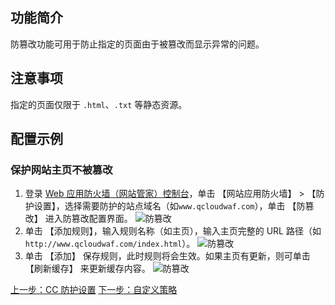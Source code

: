 ## 功能简介
防篡改功能可用于防止指定的页面由于被篡改而显示异常的问题。
## 注意事项 
指定的页面仅限于 `.html`、`.txt` 等静态资源。
## 配置示例 
### 保护网站主页不被篡改
1. 登录 [Web 应用防火墙（网站管家）控制台](https://console.cloud.tencent.com/guanjia)，单击 【网站应用防火墙】 > 【防护设置】，选择需要防护的站点域名（如`www.qcloudwaf.com`），单击 【防篡改】 进入防篡改配置界面。
 ![防篡改](https://mc.qcloudimg.com/static/img/c9106a237b587095888e7fcbe122925f/fangcuangai_01.png)
2. 单击 【添加规则】，输入规则名称（如主页），输入主页完整的 URL 路径（如`http://www.qcloudwaf.com/index.html`）。
 ![防篡改](https://mc.qcloudimg.com/static/img/68308add45699fe70de824009d582495/fangcuangai_02.png)
3. 单击 【添加】 保存规则，此时规则将会生效。如果主页有更新，则可单击 【刷新缓存】 来更新缓存内容。
 ![防篡改](https://mc.qcloudimg.com/static/img/2d06fd9d70dc242cb9e047bf31b86fd2/fangcuangai_03.png)

[上一步：CC 防护设置](/document/product/627/11709)
[下一步：自定义策略](/document/product/627/11711)
